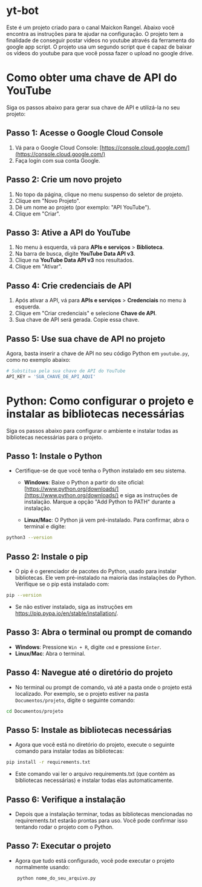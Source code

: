 # yt-bot
Este é um projeto criado para o canal Maickon Rangel. Abaixo você encontra as instruções para te ajudar na configuração. O projeto tem a finalidade de conseguir postar videos no youtube através da ferramenta do google app script. O projeto usa um segundo script que é capaz de baixar os vídeos do youtube para que você possa fazer o upload no google drive.

# Como obter uma chave de API do YouTube

Siga os passos abaixo para gerar sua chave de API e utilizá-la no seu projeto:

## Passo 1: Acesse o Google Cloud Console

1. Vá para o Google Cloud Console: [https://console.cloud.google.com/](https://console.cloud.google.com/)
2. Faça login com sua conta Google.

## Passo 2: Crie um novo projeto

1. No topo da página, clique no menu suspenso do seletor de projeto.
2. Clique em "Novo Projeto".
3. Dê um nome ao projeto (por exemplo: "API YouTube").
4. Clique em "Criar".

## Passo 3: Ative a API do YouTube

1. No menu à esquerda, vá para **APIs e serviços** > **Biblioteca**.
2. Na barra de busca, digite **YouTube Data API v3**.
3. Clique na **YouTube Data API v3** nos resultados.
4. Clique em "Ativar".

## Passo 4: Crie credenciais de API

1. Após ativar a API, vá para **APIs e serviços** > **Credenciais** no menu à esquerda.
2. Clique em "Criar credenciais" e selecione **Chave de API**.
3. Sua chave de API será gerada. Copie essa chave.

## Passo 5: Use sua chave de API no projeto

Agora, basta inserir a chave de API no seu código Python em `youtube.py`, como no exemplo abaixo:

```python
# Substitua pela sua chave de API do YouTube
API_KEY = 'SUA_CHAVE_DE_API_AQUI'
```

# Python: Como configurar o projeto e instalar as bibliotecas necessárias

Siga os passos abaixo para configurar o ambiente e instalar todas as bibliotecas necessárias para o projeto.

## Passo 1: Instale o Python

- Certifique-se de que você tenha o Python instalado em seu sistema.

  - **Windows**: Baixe o Python a partir do site oficial: [https://www.python.org/downloads/](https://www.python.org/downloads/) e siga as instruções de instalação. Marque a opção "Add Python to PATH" durante a instalação.

  - **Linux/Mac**: O Python já vem pré-instalado. Para confirmar, abra o terminal e digite:

```bash
python3 --version
```

## Passo 2: Instale o pip

- O pip é o gerenciador de pacotes do Python, usado para instalar bibliotecas. Ele vem pré-instalado na maioria das instalações do Python. Verifique se o pip está instalado com:

```bash
pip --version
```

- Se não estiver instalado, siga as instruções em https://pip.pypa.io/en/stable/installation/.

## Passo 3: Abra o terminal ou prompt de comando

- **Windows**: Pressione `Win + R`, digite `cmd` e pressione `Enter`.
- **Linux/Mac**: Abra o terminal.

## Passo 4: Navegue até o diretório do projeto

- No terminal ou prompt de comando, vá até a pasta onde o projeto está localizado. Por exemplo, se o projeto estiver na pasta `Documentos/projeto`, digite o seguinte comando:

```bash
cd Documentos/projeto
```

## Passo 5: Instale as bibliotecas necessárias

- Agora que você está no diretório do projeto, execute o seguinte comando para instalar todas as bibliotecas:

```bash
pip install -r requirements.txt
```

- Este comando vai ler o arquivo requirements.txt (que contém as bibliotecas necessárias) e instalar todas elas automaticamente.


## Passo 6: Verifique a instalação

- Depois que a instalação terminar, todas as bibliotecas mencionadas no requirements.txt estarão prontas para uso. Você pode confirmar isso tentando rodar o projeto com o Python.

## Passo 7: Executar o projeto

- Agora que tudo está configurado, você pode executar o projeto normalmente usando:

```bash
    python nome_do_seu_arquivo.py
```